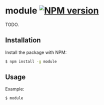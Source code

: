 # module [![NPM version](http://img.shields.io/npm/v/module.svg?style=flat-square)](https://www.npmjs.org/package/module)

TODO.

## Installation

Install the package with NPM:

```bash
$ npm install -g module
```

## Usage

Example:

```bash
$ module
```
